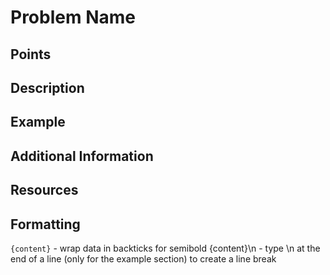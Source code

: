 # Problem Name

## Points <!-- could be set later -->

## Description

## Example

## Additional Information

## Resources

<!-- input data with corresponding expected output in separate directory -->

## Formatting
`{content}` - wrap data in backticks for semibold
{content}\n - type \n at the end of a line (only for the example section) to create a line break